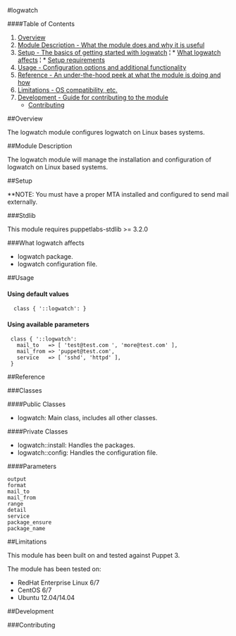 #logwatch

####Table of Contents

1. [Overview](#overview)
2. [Module Description - What the module does and why it is useful](#module-description)
3. [Setup - The basics of getting started with logwatch](#setup)
  ¦ * [What logwatch affects](#what-logwatch-affects)
  ¦ * [Setup requirements](#setup-requirements)
4. [Usage - Configuration options and additional functionality](#usage)
5. [Reference - An under-the-hood peek at what the module is doing and how](#reference)
6. [Limitations - OS compatibility, etc.](#limitations)
7. [Development - Guide for contributing to the module](#development)
    * [Contributing](#contributing)

##Overview

The logwatch module configures logwatch on Linux bases systems.

##Module Description

The logwatch module will manage the installation and configuration of logwatch
on Linux based systems.

##Setup

**NOTE: You must have a proper MTA installed and configured to send mail externally.

###Stdlib

This module requires puppetlabs-stdlib >= 3.2.0

###What logwatch affects

 * logwatch package.
 * logwatch configuration file.

##Usage

#### Using default values

```puppet
  class { '::logwatch': }
```

#### Using available parameters

```puppet
 class { '::logwatch':
   mail_to   => [ 'test@test.com ', 'more@test.com' ],
   mail_from => 'puppet@test.com',
   service   => [ 'sshd', 'httpd' ],
 }
```

##Reference

###Classes

####Public Classes

* logwatch: Main class, includes all other classes.

####Private Classes

* logwatch::install: Handles the packages.
* logwatch::config: Handles the configuration file.

####Parameters

```
output
format
mail_to
mail_from
range
detail
service
package_ensure
package_name
```

##Limitations

This module has been built on and tested against Puppet 3.

The module has been tested on:

* RedHat Enterprise Linux 6/7
* CentOS 6/7
* Ubuntu 12.04/14.04

##Development

###Contributing
